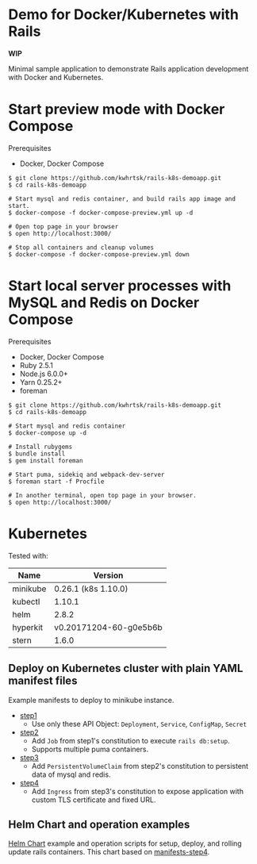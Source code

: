 Demo for Docker/Kubernetes with Rails
=====================================

**WIP**

Minimal sample application to demonstrate Rails application development with Docker and Kubernetes.

# Start preview mode with Docker Compose

Prerequisites

* Docker, Docker Compose

```
$ git clone https://github.com/kwhrtsk/rails-k8s-demoapp.git
$ cd rails-k8s-demoapp

# Start mysql and redis container, and build rails app image and start.
$ docker-compose -f docker-compose-preview.yml up -d

# Open top page in your browser
$ open http://localhost:3000/

# Stop all containers and cleanup volumes
$ docker-compose -f docker-compose-preview.yml down
```

# Start local server processes with MySQL and Redis on Docker Compose

Prerequisites

* Docker, Docker Compose
* Ruby 2.5.1
* Node.js 6.0.0+
* Yarn 0.25.2+
* foreman

```
$ git clone https://github.com/kwhrtsk/rails-k8s-demoapp.git
$ cd rails-k8s-demoapp

# Start mysql and redis container
$ docker-compose up -d

# Install rubygems
$ bundle install
$ gem install foreman

# Start puma, sidekiq and webpack-dev-server
$ foreman start -f Procfile
```

```
# In another terminal, open top page in your browser.
$ open http://localhost:3000/
```

# Kubernetes

Tested with:

| Name         | Version                |
| ------------ | ---------------------- |
| minikube     | 0.26.1 (k8s 1.10.0)    |
| kubectl      | 1.10.1                 |
| helm         | 2.8.2                  |
| hyperkit     | v0.20171204-60-g0e5b6b |
| stern        | 1.6.0                  |

## Deploy on Kubernetes cluster with plain YAML manifest files

Example manifests to deploy to minikube instance.

* [step1](k8s/manifests-step1/)
  * Use only these API Object: `Deployment`, `Service`, `ConfigMap`, `Secret`
* [step2](k8s/manifests-step2/)
  * Add `Job` from step1's constitution to execute `rails db:setup`.
  * Supports multiple puma containers.
* [step3](k8s/manifests-step3/)
  * Add `PersistentVolumeClaim` from step2's constitution to persistent data of mysql and redis.
* [step4](k8s/manifests-step4/)
  * Add `Ingress` from step3's constitution to expose application with custom TLS certificate and fixed URL.

## Helm Chart and operation examples

[Helm Chart](k8s/chart/) example and operation scripts for setup, deploy, and rolling update rails containers.
This chart based on [manifests-step4](k8s/manifests-step4/).
